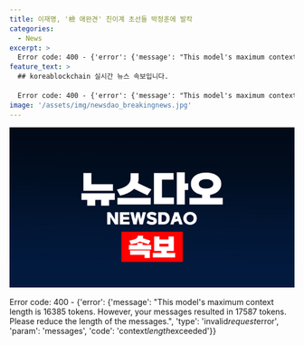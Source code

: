 ```yaml
---
title: 이재명, '檢 애완견' 친이계 초선들 박정훈에 발칵
categories:
  - News
excerpt: >
  Error code: 400 - {'error': {'message': "This model's maximum context length is 16385 tokens. However, your messages resulted in 16665 tokens. Please reduce the length of the messages.", 'type': 'invalid_request_error', 'param': 'messages', 'code': 'context_length_exceeded'}}
feature_text: >
  ## koreablockchain 실시간 뉴스 속보입니다.

  Error code: 400 - {'error': {'message': "This model's maximum context length is 16385 tokens. However, your messages resulted in 16665 tokens. Please reduce the length of the messages.", 'type': 'invalid_request_error', 'param': 'messages', 'code': 'context_length_exceeded'}}
image: '/assets/img/newsdao_breakingnews.jpg'
---
```


<p><img src="/assets/img/newsdao_breakingnews.jpg" alt="koreablockchain 속보" /></p>

<p>Error code: 400 - {'error': {'message': "This model's maximum context length is 16385 tokens. However, your messages resulted in 17587 tokens. Please reduce the length of the messages.", 'type': 'invalid<em>request</em>error', 'param': 'messages', 'code': 'context<em>length</em>exceeded'}}</p>

